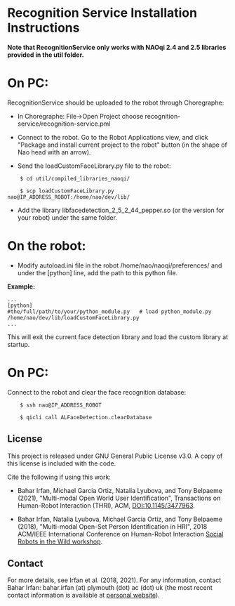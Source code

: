 # Recognition Service Installation Instructions

**Note that RecognitionService only works with NAOqi 2.4 and 2.5 libraries provided in the util folder.**

# On PC:

RecognitionService should be uploaded to the robot through Choregraphe:

* In Choregraphe: File->Open Project choose recognition-service/recognition-service.pml

* Connect to the robot. Go to the Robot Applications view, and click "Package and install current project to the robot" button (in the shape of Nao head with an arrow).

* Send the loadCustomFaceLibrary.py file to the robot:

```
    $ cd util/compiled_libraries_naoqi/

    $ scp loadCustomFaceLibrary.py nao@IP_ADDRESS_ROBOT:/home/nao/dev/lib/
```

* Add the library libfacedetection\_2\_5\_2\_44\_pepper.so (or the version for your robot) under the same folder.

# On the robot:

* Modify autoload.ini file in the robot /home/nao/naoqi/preferences/ and under the [python] line, add the path to this python file.

**Example:**
```
...
[python]
#the/full/path/to/your/python_module.py   # load python_module.py
/home/nao/dev/lib/loadCustomFaceLibrary.py
...
```

This will exit the current face detection library and load the custom library at startup.

# On PC:

Connect to the robot and clear the face recognition database:

```
    $ ssh nao@IP_ADDRESS_ROBOT

    $ qicli call ALFaceDetection.clearDatabase
```

## License

This project is released under GNU General Public License v3.0. A copy of this license is included with the code.

Cite the following if using this work:

 * Bahar Irfan, Michael Garcia Ortiz, Natalia Lyubova, and Tony Belpaeme (2021), "Multi-modal Open World User Identification", Transactions on Human-Robot Interaction (THRI), ACM, [DOI:10.1145/3477963](https://doi.org/10.1145/3477963).

 * Bahar Irfan, Natalia Lyubova, Michael Garcia Ortiz, and Tony Belpaeme (2018), "Multi-modal Open-Set Person Identification in HRI", 2018 ACM/IEEE International Conference on Human-Robot Interaction [Social Robots in the Wild workshop](http://socialrobotsinthewild.org/wp-content/uploads/2018/02/HRI-SRW_2018_paper_6.pdf).

## Contact

For more details, see Irfan et al. (2018, 2021). For any information, contact Bahar Irfan: bahar.irfan (at) plymouth (dot) ac (dot) uk (the most recent contact information is available at [personal website](https://www.baharirfan.com)).

